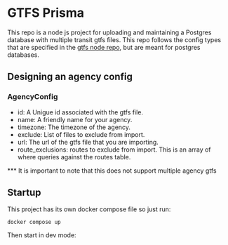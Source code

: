 # GTFS Prisma

This repo is a node js project for uploading and maintaining a Postgres database with multiple transit gtfs files. This repo follows the config types that are specified in the [gtfs node repo](https://github.com/blinktaginc/node-gtfs), but are meant for postgres databases.

## Designing an agency config


### AgencyConfig

- id: A Unigue id associated with the gtfs file.
- name: A friendly name for your agency.
- timezone: The timezone of the agency.
- exclude: List of files to exclude from import.
- url: The url of the gtfs file that you are importing.
- route_exclusions: routes to exclude from import. This is an array of where queries against the routes table.


*** It is important to note that this does not support multiple agency gtfs


## Startup

This project has its own docker compose file so just run:

```
docker compose up
```

Then start in dev mode:

